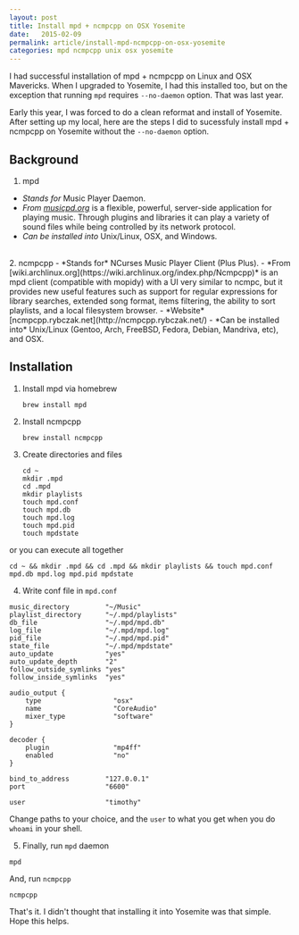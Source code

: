 ```yaml
---
layout: post
title: Install mpd + ncmpcpp on OSX Yosemite
date:   2015-02-09
permalink: article/install-mpd-ncmpcpp-on-osx-yosemite
categories: mpd ncmpcpp unix osx yosemite
---
```


I had successful installation of mpd + ncmpcpp on Linux and OSX Mavericks.  When I upgraded to Yosemite, I had this installed too, but on the exception that running `mpd` requires `--no-daemon` option.  That was last year.

Early this year, I was forced to do a clean reformat and install of Yosemite.  After setting up my local, here are the steps I did to sucessfuly install mpd + ncmpcpp on Yosemite without the `--no-daemon` option.

## Background
1. mpd
  - *Stands for* Music Player Daemon.
  - *From [musicpd.org](http://www.musicpd.org/)* is a flexible, powerful, server-side application for playing music. Through plugins and libraries it can play a variety of sound files while being controlled by its network protocol.
  - *Can be installed into* Unix/Linux, OSX, and Windows.
<br>
2. ncmpcpp
  - *Stands for* NCurses Music Player Client (Plus Plus).
  - *From [wiki.archlinux.org](https://wiki.archlinux.org/index.php/Ncmpcpp)* is an mpd client (compatible with mopidy) with a UI very similar to ncmpc, but it provides new useful features such as support for regular expressions for library searches, extended song format, items filtering, the ability to sort playlists, and a local filesystem browser.
  - *Website* [ncmpcpp.rybczak.net](http://ncmpcpp.rybczak.net/)
  - *Can be installed into* Unix/Linux (Gentoo, Arch, FreeBSD, Fedora, Debian, Mandriva, etc), and OSX.

## Installation

1.  Install mpd via homebrew

    ~~~
    brew install mpd
    ~~~

2.  Install ncmpcpp

    ~~~
    brew install ncmpcpp
    ~~~

3.  Create directories and files

    ~~~
    cd ~
    mkdir .mpd
    cd .mpd
    mkdir playlists
    touch mpd.conf
    touch mpd.db
    touch mpd.log
    touch mpd.pid
    touch mpdstate
    ~~~

  or you can execute all together

  ```
  cd ~ && mkdir .mpd && cd .mpd && mkdir playlists && touch mpd.conf mpd.db mpd.log mpd.pid mpdstate
  ```

4.  Write conf file in `mpd.conf`

  ```
  music_directory         "~/Music"
  playlist_directory      "~/.mpd/playlists"
  db_file                 "~/.mpd/mpd.db"
  log_file                "~/.mpd/mpd.log"
  pid_file                "~/.mpd/mpd.pid"
  state_file              "~/.mpd/mpdstate"
  auto_update             "yes"
  auto_update_depth       "2"
  follow_outside_symlinks "yes"
  follow_inside_symlinks  "yes"

  audio_output {
      type                  "osx"
      name                  "CoreAudio"
      mixer_type            "software"
  }

  decoder {
      plugin                "mp4ff"
      enabled               "no"
  }

  bind_to_address         "127.0.0.1"
  port                    "6600"
  
  user                    "timothy"
  ```

  Change paths to your choice, and the `user` to what you get when you do `whoami` in your shell.

5.  Finally, run `mpd` daemon

  ```
  mpd
  ```

  And, run `ncmpcpp`

  ```
  ncmpcpp
  ```

That's it.  I didn't thought that installing it into Yosemite was that simple. Hope this helps.
